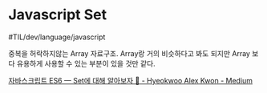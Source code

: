 # Javascript Set
#TIL/dev/language/javascript

중복을 허락하지않는 Array 자료구조. Array랑 거의 비슷하다고 봐도 되지만 Array 보다 유용하게 사용할 수 있는 부분이 있을 것만 같다. 



[자바스크립트 ES6 — Set에 대해 알아보자 🎉 - Hyeokwoo Alex Kwon - Medium](https://medium.com/@khwsc1/%EC%9E%90%EB%B0%94%EC%8A%A4%ED%81%AC%EB%A6%BD%ED%8A%B8-es6-set%EC%97%90-%EB%8C%80%ED%95%B4-%EC%95%8C%EC%95%84%EB%B3%B4%EC%9E%90-9b7294dfba99)